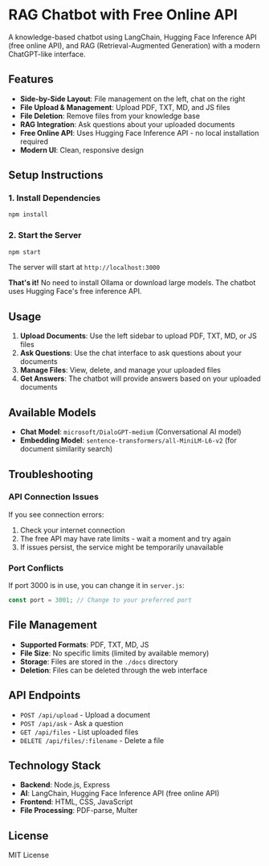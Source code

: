 # RAG Chatbot with Free Online API

A knowledge-based chatbot using LangChain, Hugging Face Inference API (free online API), and RAG (Retrieval-Augmented Generation) with a modern ChatGPT-like interface.

## Features

- **Side-by-Side Layout**: File management on the left, chat on the right
- **File Upload & Management**: Upload PDF, TXT, MD, and JS files
- **File Deletion**: Remove files from your knowledge base
- **RAG Integration**: Ask questions about your uploaded documents
- **Free Online API**: Uses Hugging Face Inference API - no local installation required
- **Modern UI**: Clean, responsive design

## Setup Instructions

### 1. Install Dependencies

```bash
npm install
```

### 2. Start the Server

```bash
npm start
```

The server will start at `http://localhost:3000`

**That's it!** No need to install Ollama or download large models. The chatbot uses Hugging Face's free inference API.

## Usage

1. **Upload Documents**: Use the left sidebar to upload PDF, TXT, MD, or JS files
2. **Ask Questions**: Use the chat interface to ask questions about your documents
3. **Manage Files**: View, delete, and manage your uploaded files
4. **Get Answers**: The chatbot will provide answers based on your uploaded documents

## Available Models

- **Chat Model**: `microsoft/DialoGPT-medium` (Conversational AI model)
- **Embedding Model**: `sentence-transformers/all-MiniLM-L6-v2` (for document similarity search)

## Troubleshooting

### API Connection Issues

If you see connection errors:

1. Check your internet connection
2. The free API may have rate limits - wait a moment and try again
3. If issues persist, the service might be temporarily unavailable

### Port Conflicts

If port 3000 is in use, you can change it in `server.js`:
```javascript
const port = 3001; // Change to your preferred port
```

## File Management

- **Supported Formats**: PDF, TXT, MD, JS
- **File Size**: No specific limits (limited by available memory)
- **Storage**: Files are stored in the `./docs` directory
- **Deletion**: Files can be deleted through the web interface

## API Endpoints

- `POST /api/upload` - Upload a document
- `POST /api/ask` - Ask a question
- `GET /api/files` - List uploaded files
- `DELETE /api/files/:filename` - Delete a file

## Technology Stack

- **Backend**: Node.js, Express
- **AI**: LangChain, Hugging Face Inference API (free online API)
- **Frontend**: HTML, CSS, JavaScript
- **File Processing**: PDF-parse, Multer

## License

MIT License